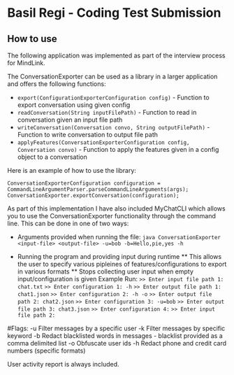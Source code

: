 # Basil Regi - Coding Test Submission
## How to use
The following application was implemented as part of the interview process for MindLink.

The ConversationExporter can be used as a library in a larger application and offers the following functions:
* `export(ConfigurationExporterConfiguration config)` - Function to export conversation using given config
* `readConversation(String inputFilePath)` - Function to read in conversation given an input file path
* `writeConversation(Conversation convo, String outputFilePath)` - Function to write conversation to output file path
* `applyFeatures(ConversationExporterConfiguration config, Conversation convo)` - Function to apply the features given in a config object to a conversation

Here is an example of how to use the library:

`ConversationExporterConfiguration configuration = CommandLineArgumentParser.parseCommandLineArguments(args);`
`ConversationExporter.exportConversation(configuration);`

As part of this implementation I have also included MyChatCLI which allows you to use the ConversationExporter functionality through the command line. This can be done in one of two ways:
* Arguments provided when running the file:
`java ConversationExporter <input-file> <output-file> -u=bob -b=Hello,pie,yes -h`

* Running the program and providing input during runtime
** This allows the user to specify various pipleines of features/configurations to export in various formats
** Stops collecting user input when empty input/configuration is given
Example Run:
`>> Enter input file path 1: chat.txt`
`>> Enter configuration 1: -h`
`>> Enter output file path 1: chat1.json`
`>> Enter configuration 2: -h -o`
`>> Enter output file path 2: chat2.json`
`>> Enter configuration 3: -u=bob`
`>> Enter output file path 3: chat3.json`
`>> Enter configuration 4:`
`>> Enter input file path 2:` 

#Flags:
-u Filter messages by a specific user
-k Filter messages by specific keyword
-b Redact blacklisted words in messages - blacklist provided as a comma delimited list
-o Obfuscate user ids
-h Redact phone and credit card numbers (specific formats)

User activity report is always included.